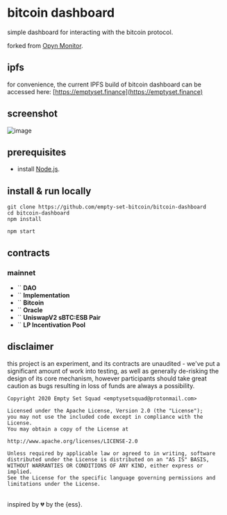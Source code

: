 # bitcoin dashboard

simple dashboard for interacting with the bitcoin protocol.

forked from [Opyn Monitor](https://opynmonitor.xyz).

## ipfs

for convenience, the current IPFS build of bitcoin dashboard can be accessed here: [https://emptyset.finance](https://emptyset.finance)

## screenshot

![image](https://user-images.githubusercontent.com/62496341/90950891-b2469f00-e40a-11ea-90ae-680683462d9f.png)

## prerequisites

- install [Node.js](https://nodejs.org/en/download/).

## install & run locally

```shell
git clone https://github.com/empty-set-bitcoin/bitcoin-dashboard
cd bitcoin-dashboard
npm install

npm start
```

## contracts

### mainnet

- `` **DAO**
- `` **Implementation**
- `` **Bitcoin**
- `` **Oracle**
- `` **UniswapV2 sBTC:ESB Pair**
- `` **LP Incentivation Pool**

## disclaimer

this project is an experiment, and its contracts are unaudited - we've put a significant amount of work into testing, as well as generally de-risking the design of its core mechanism, however participants should take great caution as bugs resulting in loss of funds are always a possibility.

```
Copyright 2020 Empty Set Squad <emptysetsquad@protonmail.com>

Licensed under the Apache License, Version 2.0 (the "License");
you may not use the included code except in compliance with the License.
You may obtain a copy of the License at

http://www.apache.org/licenses/LICENSE-2.0

Unless required by applicable law or agreed to in writing, software
distributed under the License is distributed on an "AS IS" BASIS,
WITHOUT WARRANTIES OR CONDITIONS OF ANY KIND, either express or implied.
See the License for the specific language governing permissions and
limitations under the License.
```

<br>
inspired by 💔️ by the {ess}.
